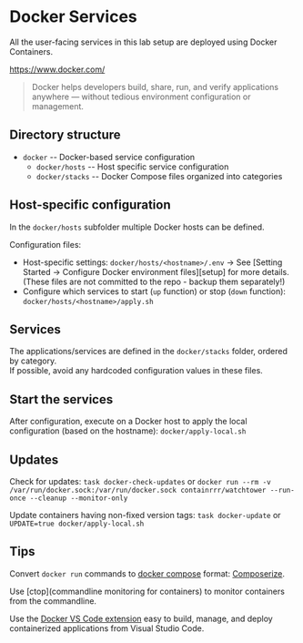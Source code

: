 # Docker Services

All the user-facing services in this lab setup are deployed using Docker Containers.

https://www.docker.com/

> Docker helps developers build, share, run, and verify applications anywhere — without tedious environment configuration or management.

## Directory structure

- `docker` -- Docker-based service configuration
  - `docker/hosts` -- Host specific service configuration
  - `docker/stacks` -- Docker Compose files organized into categories

## Host-specific configuration

In the `docker/hosts` subfolder multiple Docker hosts can be defined.

Configuration files:
- Host-specific settings: `docker/hosts/<hostname>/.env` -> See [Setting Started -> Configure Docker environment files][setup] for more details. (These files are not committed to the repo - backup them separately!)
- Configure which services to start (`up` function) or stop (`down` function): `docker/hosts/<hostname>/apply.sh`

## Services

The applications/services are defined in the `docker/stacks` folder, ordered by category.  
If possible, avoid any hardcoded configuration values in these files.

## Start the services

After configuration, execute on a Docker host to apply the local configuration (based on the hostname):
`docker/apply-local.sh`

## Updates

Check for updates:
`task docker-check-updates` or
`docker run --rm -v /var/run/docker.sock:/var/run/docker.sock containrrr/watchtower --run-once --cleanup --monitor-only`

Update containers having non-fixed version tags:
`task docker-update` or
`UPDATE=true docker/apply-local.sh`

## Tips

Convert `docker run` commands to [docker compose](https://docs.docker.com/compose/compose-file/) format: [Composerize](https://www.composerize.com/).

Use [ctop](commandline monitoring for containers) to monitor containers from the commandline.

Use the [Docker VS Code extension](https://marketplace.visualstudio.com/items?itemName=ms-azuretools.vscode-docker) easy to build, manage, and deploy containerized applications from Visual Studio Code.
